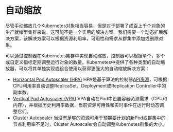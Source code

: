 # 自动缩放

尽管手动缩放几个Kubernetes对象相当容易，但是对于部署了成百上千个对象的生产就绪型集群来说，这可能不是一个实用的解决方案。我们需要一个动态扩展解决方案，该解决方案可以根据资源利用率，可用性和需求从群集中添加或删除对象。

可以通过控制器在Kubernetes集群中实现自动缩放，控制器可以根据单个，多个或自定义指标定期调整运行对象的数量。Kubernetes中提供了各种类型的自动缩放器，可以将其单独实现或组合使用以获得更强大的自动缩放解决方案：

* [Horizontal Pod Autoscaler \(HPA\)](https://kubernetes.io/docs/tasks/run-application/horizontal-pod-autoscale/#algorithm-details)  HPA是基于算法的控制器[API资源](https://github.com/kubernetes/community/blob/master/contributors/design-proposals/autoscaling/horizontal-pod-autoscaler.md#horizontalpodautoscaler-object)，可根据CPU利用率自动调整ReplicaSet，Deployment或Replication Controller中的副本数。
* [Vertical Pod Autoscaler \(VPA\)](https://github.com/kubernetes/community/blob/master/contributors/design-proposals/autoscaling/vertical-pod-autoscaler.md)  VPA自动在Pod中设置容器资源需求（CPU和内存），并根据历史利用率数据，当前资源可用性和实时事件在运行时动态调整它们。
* [Cluster Autoscaler](https://github.com/kubernetes/autoscaler/tree/master/cluster-autoscaler)  当没有足够的资源可用于预期要计划的新Pod或群集中的节点利用率不足时，Cluster Autoscaler会自动调整Kubernetes群集的大小。

